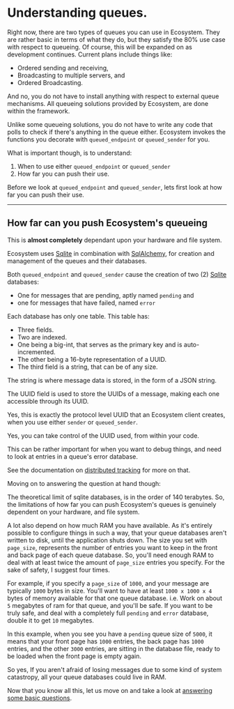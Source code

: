 # Understanding queues.

Right now, there are two types of queues you can use in Ecosystem. They are
rather basic in terms of what they do, but they satisfy the 80% use case with
respect to queueing. Of course, this will be expanded on as development
continues. Current plans include things like:
- Ordered sending and receiving,
- Broadcasting to multiple servers, and
- Ordered Broadcasting.

And no, you do not have to install anything with respect to external queue
mechanisms. All queueing solutions provided by Ecosystem, are done within the
framework.

Unlike some queueing solutions, you do not have to write any code that polls to
check if there's anything in the queue either. Ecosystem invokes the functions
you decorate with `queued_endpoint` or `queued_sender` for you.

What is important though, is to understand:
1. When to use either `queued_endpoint` or `queued_sender`
2. How far you can push their use.

Before we look at `queued_endpoint` and `queued_sender`, lets first look at
how far you can push their use.

---
## How far can you push Ecosystem's queueing

This is **almost completely** dependant upon your hardware and file system.

Ecosystem uses [Sqlite](https://sqlite.org) in combination with
[SqlAlchemy](https://sqlalchemy.org), for creation and management of the queues and their
databases.

Both `queued_endpoint` and `queued_sender` cause the creation of two (2) [Sqlite](https://sqlite.org)
databases:
- One for messages that are pending, aptly named `pending` and
- one for messages that have failed, named  `error`

Each database has only one table. This table has:
- Three fields.
- Two are indexed.
- One being a big-int, that serves as the primary key and is auto-incremented.
- The other being a 16-byte representation of a UUID.
- The third field is a string, that can be of any size.

The string is where message data is stored, in the form of a JSON string.

The UUID field is used to store the UUIDs of a message, making each one
accessible through its UUID.

Yes, this is exactly the protocol level UUID that an Ecosystem client creates,
when you use either `sender` or `queued_sender`.

Yes, you can take control of the UUID used, from within your code.

This can be rather important for when you want to debug things, and need to look
at entries in a queue's error database.

See the documentation on
[distributed tracking](../distributed_tracking.md) for more on that.

Moving on to answering the question at hand though:

The theoretical limit of sqlite databases, is in the order of 140 terabytes. So,
the limitations of how far you can push Ecosystem's queues is genuinely dependent
on your hardware, and file system.

A lot also depend on how much RAM you have available. As it's entirely
possible to configure things in such a way, that your queue databases aren't
written to disk, until the application shuts down. The size you set with
`page_size`, represents the number of entries you want to keep in the front and
back page of each queue database. So, you'll need enough RAM to deal with at least
twice the amount of `page_size` entries you specify. For the sake of safety, I
suggest four times.

For example, if you specify a `page_size` of `1000`, and your message are
typically `1000` bytes in size. You'll want to have at least `1000 x 1000 x 4`
bytes of memory available for that one queue database. i.e. Work on about `5`
megabytes of ram for that queue, and you'll be safe. If you want to be truly
safe, and deal with a completely full `pending` and `error` database, double
it to get `10` megabytes.

In this example, when you see you have a `pending` queue size of `5000`, it
means that your front page has `1000` entries, the back page has `1000` entries,
and the other `3000` entries, are sitting in the database file, ready to be
loaded when the front page is empty again.

So yes, If you aren't afraid of losing messages due to some kind of system
catastropy, all your queue databases could live in RAM.

Now that you know all this, let us move on and take a look at
[answering some basic questions](questions_and_answers.md).
